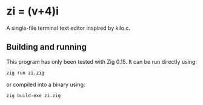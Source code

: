 # zi = (v+4)i

A single-file terminal text editor inspired by kilo.c.

## Building and running
This program has only been tested with Zig 0.15. It can be run directly using:

```bash
zig run zi.zig
```

or compiled into a binary using:

```bash
zig build-exe zi.zig
```
